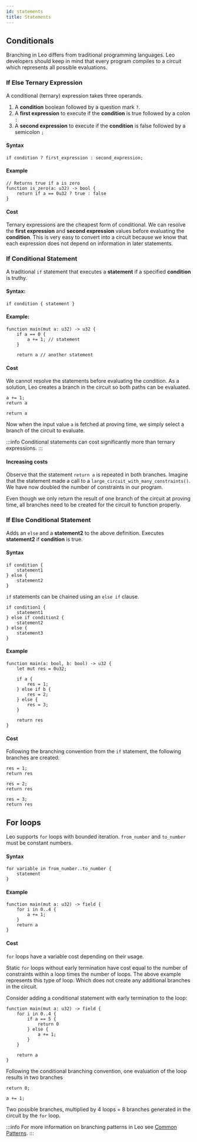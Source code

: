 ```yaml
---
id: statements
title: Statements
---
```


## Conditionals

Branching in Leo differs from traditional programming languages. Leo developers should keep in mind that every program compiles to a circuit which represents
all possible evaluations.

### If Else Ternary Expression

A conditional (ternary) expression takes three operands.

1. A **condition** boolean followed by a question mark `?`.
2. A **first expression** to execute if the **condition** is true followed by a colon `:`
3. A **second expression** to execute if the **condition** is false followed by a semicolon `;`

#### Syntax 

`if condition ? first_expression : second_expression;`

#### Example

```leo
// Returns true if a is zero
function is_zero(a: u32) -> bool {
    return if a == 0u32 ? true : false
}
```

#### Cost
Ternary expressions are the cheapest form of conditional.
We can resolve the **first expression** and **second expression** values before evaluating the **condition**.
This is very easy to convert into a circuit because we know that each expression does not depend on information in later statements. 

### If Conditional Statement

A traditional `if` statement that executes a **statement** if a specified **condition** is truthy.

#### Syntax:
```if condition { statement } ```

#### Example:
```leo
function main(mut a: u32) -> u32 {
    if a == 0 {
        a += 1; // statement
    }
    
    return a // another statement
```

#### Cost

We cannot resolve the statements before evaluating the condition. 
As a solution, Leo creates a branch in the circuit so both paths can be evaluated.

```leo title="branch 1, a == 0"
a += 1;
return a
```

```leo title="branch 2, a != 0"
return a
```
Now when the input value `a` is fetched at proving time, we simply select a branch of the circuit to evaluate.

:::info
Conditional statements can cost significantly more than ternary expressions.
:::

#### Increasing costs
Observe that the statement `return a` is repeated in both branches. 
Imagine that the statement made a call to a `large_circuit_with_many_constraints()`.
We have now doubled the number of constraints in our program.

Even though we only return the result of one branch of the circuit at proving time, 
all branches need to be created for the circuit to function properly. 

### If Else Conditional Statement

Adds an `else` and a **statement2** to the above definition. 
Executes **statement2** if **condition** is true.

#### Syntax
```leo 
if condition {
    statement1 
} else { 
    statement2
}    
```

`if` statements can be chained using an `else if` clause.
```leo
if condition1 {
    statement1 
} else if condition2 { 
    statement2
} else {
    statement3
}
```

#### Example
```leo
function main(a: bool, b: bool) -> u32 {
    let mut res = 0u32;

    if a {
        res = 1;
    } else if b {
        res = 2;
    } else {
        res = 3;
    }

    return res
}
```

#### Cost
Following the branching convention from the `if` statement, the following branches are created:
```leo title="branch1, a = true"
res = 1;
return res
```

```leo title="branch2, a = false, b = true"
res = 2;
return res
```

```leo title="branch3, a = false, b = false"
res = 3;
return res
```

## For loops
Leo supports `for` loops with bounded iteration. `from_number` and `to_number` must be constant numbers.

#### Syntax

```leo
for variable in from_number..to_number {
    statement
}
```

#### Example

```leo
function main(mut a: u32) -> field {
    for i in 0..4 {
        a += 1;
    }
    return a
}
```

#### Cost
`for` loops have a variable cost depending on their usage.

Static `for` loops without early termination have cost equal to the number of constraints within a loop times the number of loops.
The above example represents this type of loop. Which does not create any additional branches in the circuit.

Consider adding a conditional statement with early termination to the loop:

```leo
function main(mut a: u32) -> field {
    for i in 0..4 {
        if a == 5 {
            return 0
        } else {
            a += 1;
        }
    }

    return a
}
```

Following the conditional branching convention, one evaluation of the loop results in two branches

```leo title="branch1, a = 5"
return 0;
```

```leo title="branch2, a != 5"
a += 1;
```

Two possible branches, multiplied by 4 loops = 8 branches generated in the circuit by the `for` loop.

:::info
For more information on branching patterns in Leo see [Common Patterns](./additional_material/01_common.md#branches).
:::
